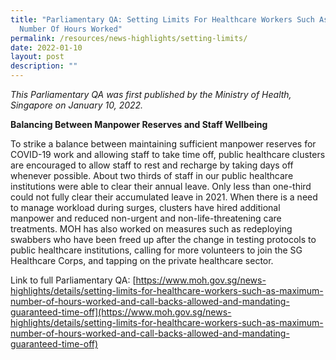 ```yaml
---
title: "Parliamentary QA: Setting Limits For Healthcare Workers Such As Maximum
  Number Of Hours Worked"
permalink: /resources/news-highlights/setting-limits/
date: 2022-01-10
layout: post
description: ""
---
```

*This Parliamentary QA was first published by the Ministry of Health, Singapore on January 10, 2022.*

**Balancing Between Manpower Reserves and Staff Wellbeing**

To strike a balance between maintaining sufficient manpower reserves for COVID-19 work and allowing staff to take time off, public healthcare clusters are encouraged to allow staff to rest and recharge by taking days off whenever possible. About two thirds of staff in our public healthcare institutions were able to clear their annual leave. Only less than one-third could not fully clear their accumulated leave in 2021. When there is a need to manage workload during surges, clusters have hired additional manpower and reduced non-urgent and non-life-threatening care treatments. MOH has also worked on measures such as redeploying swabbers who have been freed up after the change in testing protocols to public healthcare institutions, calling for more volunteers to join the SG Healthcare Corps, and tapping on the private healthcare sector.

Link to full Parliamentary QA: [https://www.moh.gov.sg/news-highlights/details/setting-limits-for-healthcare-workers-such-as-maximum-number-of-hours-worked-and-call-backs-allowed-and-mandating-guaranteed-time-off](https://www.moh.gov.sg/news-highlights/details/setting-limits-for-healthcare-workers-such-as-maximum-number-of-hours-worked-and-call-backs-allowed-and-mandating-guaranteed-time-off)